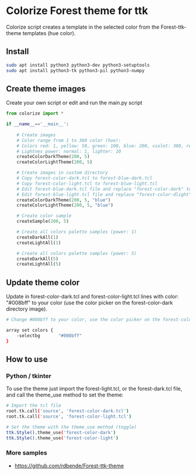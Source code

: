 # Colorize Forest theme for ttk

Colorize script creates a template in the selected color from the Forest-ttk-theme templates (hue color).

## Install

```sh
sudo apt install python3 python3-dev python3-setuptools
sudo apt install python3-tk python3-pil python3-numpy
```

## Create theme images

Create your own script or edit and run the main.py script

```python
from colorize import *

if __name__=='__main__':
    
    # Create images
    # Color range from 1 to 360 color (hue):
    # Colors red: 1, yellow: 50, green: 100, blue: 200, violet: 300, red: 360
    # Lightnes power: normal: 1, lighter: 10
    createColorDarkTheme(200, 5)
    createColorLightTheme(200, 5)

    # Create images in custom directory
    # Copy forest-color-dark.tcl to forest-blue-dark.tcl
    # Copy forest-color-light.tcl to forest-blue-light.tcl
    # Edit forest-blue-dark.tcl file and replace "forest-color-dark" to "forest-blue-dark"
    # Edit forest-blue-light.tcl file and replace "forest-color-dlight" to "forest-blue-light"    
    createColorDarkTheme(200, 5, "blue")
    createColorLightTheme(200, 5, "blue")

    # Create color sample
    createSample(200, 5)

    # Create all colors palette samples (power: 1)
    createDarkAll(1)
    createLightAll(1)

    # Create all colors palette samples (power: 5)
    createDarkAll(5)
    createLightAll(5)
```

## Update theme color

Update in forest-color-dark.tcl and forest-color-light.tcl lines with color: "#008bff" to your color (use the color picker on the forest-color-dark directory image).

```sh
# Change #008bff to your color, use the color picker on the forest-color-dark image

array set colors {        
    -selectbg       "#008bff"
}
```

## How to use

### Python / tkinter

To use the theme just import the forest-light.tcl, or the forest-dark.tcl file, and call the theme_use method to set the theme:

```sh
# Import the tcl file
root.tk.call('source', 'forest-color-dark.tcl')
root.tk.call('source', 'forest-color-light.tcl')

# Set the theme with the theme_use method (toggle)
ttk.Style().theme_use('forest-color-dark')
ttk.Style().theme_use('forest-color-light')
```

### More samples

- <https://github.com/rdbende/Forest-ttk-theme>
